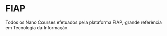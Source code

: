 # FIAP
Todos os Nano Courses efetuados pela plataforma FIAP, grande referência em Tecnologia da Informação.
